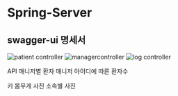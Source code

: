# Spring-Server

## swagger-ui 명세서

![patient controller](https://github.com/TUK-CE-capstone-2023-IMS/Spring-Server/assets/37824506/e2bf5451-5bc6-4199-ba13-ba8b67f2e405)
![managercontroller](https://github.com/TUK-CE-capstone-2023-IMS/Spring-Server/assets/37824506/b497a1cf-0117-4c61-babe-760bd6b0283b)
![log controller](https://github.com/TUK-CE-capstone-2023-IMS/Spring-Server/assets/37824506/c732efec-43bf-41c4-859c-26a3f8908c7a)

API
매니저별 환자
매니저 아이디에 따른 환자수

키 몸무게 사진
소속별 사진